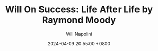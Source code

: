 ---
title: "Will On Success: Life After Life by Raymond Moody"
author: Will Napolini
date: 2024-04-09 20:55:00 +0800
categories: [Mindset, Book-summaries]
tags:
  [
    life-after-life,
    raymond-moody,
    near-death-experiences,
    afterlife,
    spirituality,
    consciousness,
    death-and-dying,
    reincarnation,
    psychology-of-death,
    spiritual-awakening,
    past-lives,
    religion,
    paranormal,
    nde-research,
    out-of-body-experiences
  ]
image: https://pbs.twimg.com/media/GO1ujXlXcAAl264?format=jpg&name=large
alt: "Will On Success: Life After Life by Raymond Moody"
fallback:
  - 
  # Replace with the URL of your backup image
  -
  # Replace with the URL of your backup image
---
